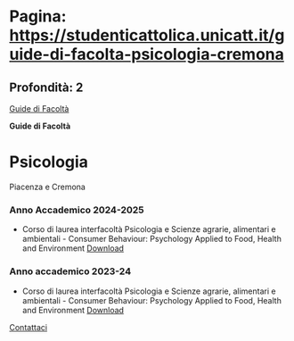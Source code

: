 # Pagina: https://studenticattolica.unicatt.it/guide-di-facolta-psicologia-cremona

## Profondità: 2

[Guide di Facoltà](durante-gli-studi-guide-di-facolta)


**Guide di Facoltà**

# Psicologia

Piacenza e Cremona

### Anno Accademico 2024-2025

* Corso di laurea interfacoltà Psicologia e Scienze agrarie, alimentari e ambientali - Consumer Behaviour: Psychology Applied to Food, Health and Environment [Download](Guide_2024_2025_Interfacolta_PSICO_SCAGRARIE.pdf "Corso di laurea interfacoltà Psicologia e Scienze agrarie, alimentari e ambientali - Consumer Behaviour: Psychology Applied to Food, Health and Environment")

### Anno accademico 2023-24

* Corso di laurea interfacoltà Psicologia e Scienze agrarie, alimentari e ambientali - Consumer Behaviour: Psychology Applied to Food, Health and Environment [Download](Guide_2023_2024_Interfacolta_PSICO_SCAGRARIE.pdf "Scarica la guida")

[Contattaci](home-contatti "Contattaci")